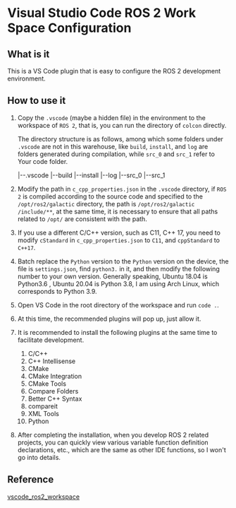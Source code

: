 # Visual Studio Code ROS 2 Work Space Configuration

## What is it

This is a VS Code plugin that is easy to configure the ROS 2 development environment.

## How to use it

1. Copy the `.vscode` (maybe a hidden file) in the environment to the workspace of `ROS 2`, that is, you can run the directory of `colcon` directly.

   The directory structure is as follows, among which some folders under `.vscode` are not in this warehouse, like `build`, `install`, and `log` are folders generated during compilation, while `src_0` and `src_1` refer to Your code folder.

   |--.vscode
   |--build
   |--install
   |--log
   |--src_0
   |--src_1

2. Modify the path in `c_cpp_properties.json` in the `.vscode` directory, if `ROS 2` is compiled according to the source code and specified to the `/opt/ros2/galactic` directory, the path is `/opt/ros2/galactic /include/**`, at the same time, it is necessary to ensure that all paths related to `/opt/` are consistent with the path.
3. If you use a different C/C++ version, such as C11, C++ 17, you need to modify `cStandard` in `c_cpp_properties.json` to `C11`, and `cppStandard` to `C++17`.
4. Batch replace the `Python` version to the `Python` version on the device, the file is `settings.json`, find `python3.` in it, and then modify the following number to your own version. Generally speaking, Ubuntu 18.04 is Python3.6 , Ubuntu 20.04 is Python 3.8, I am using Arch Linux, which corresponds to Python 3.9.
5. Open VS Code in the root directory of the workspace and run `code .`.
6. At this time, the recommended plugins will pop up, just allow it.
7. It is recommended to install the following plugins at the same time to facilitate development. 
   1. C/C++
   2. C++ Intellisense
   3. CMake
   4. CMake Integration
   5. CMake Tools
   6. Compare Folders
   7. Better C++ Syntax
   8. compareit
   9. XML Tools
   10. Python
8. After completing the installation, when you develop ROS 2 related projects, you can quickly view various variable function definition declarations, etc., which are the same as other IDE functions, so I won't go into details.

## Reference

[vscode_ros2_workspace](https://github.com/athackst/vscode_ros2_workspace)
